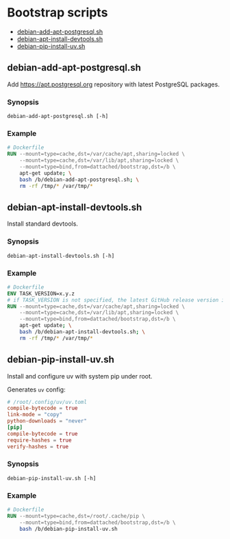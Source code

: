 # Bootstrap scripts

* [debian-add-apt-postgresql.sh](#debian-add-apt-postgresqlsh)
* [debian-apt-install-devtools.sh](#debian-apt-install-devtoolssh)
* [debian-pip-install-uv.sh](#debian-pip-install-uvsh)


## debian-add-apt-postgresql.sh

Add https://apt.postgresql.org repository with latest PostgreSQL packages.

### Synopsis
```shell
debian-add-apt-postgresql.sh [-h]
```

### Example
```Dockerfile
# Dockerfile
RUN --mount=type=cache,dst=/var/cache/apt,sharing=locked \
    --mount=type=cache,dst=/var/lib/apt,sharing=locked \
    --mount=type=bind,from=dattached/bootstrap,dst=/b \
    apt-get update; \
    bash /b/debian-add-apt-postgresql.sh; \
    rm -rf /tmp/* /var/tmp/*
```

## debian-apt-install-devtools.sh

Install standard devtools.

### Synopsis
```shell
debian-apt-install-devtools.sh [-h]
```

### Example
```Dockerfile
# Dockerfile
ENV TASK_VERSION=x.y.z
# if TASK_VERSION is not specified, the latest GitHub release version is used
RUN --mount=type=cache,dst=/var/cache/apt,sharing=locked \
    --mount=type=cache,dst=/var/lib/apt,sharing=locked \
    --mount=type=bind,from=dattached/bootstrap,dst=/b \
    apt-get update; \
    bash /b/debian-apt-install-devtools.sh; \
    rm -rf /tmp/* /var/tmp/*
```

## debian-pip-install-uv.sh

Install and configure uv with system pip under root.

Generates `uv` config:
```toml
# /root/.config/uv/uv.toml
compile-bytecode = true
link-mode = "copy"
python-downloads = "never"
[pip]
compile-bytecode = true
require-hashes = true
verify-hashes = true
```

### Synopsis
```shell
debian-pip-install-uv.sh [-h]
```

### Example
```Dockerfile
# Dockerfile
RUN --mount=type=cache,dst=/root/.cache/pip \
    --mount=type=bind,from=dattached/bootstrap,dst=/b \
    bash /b/debian-pip-install-uv.sh
```
